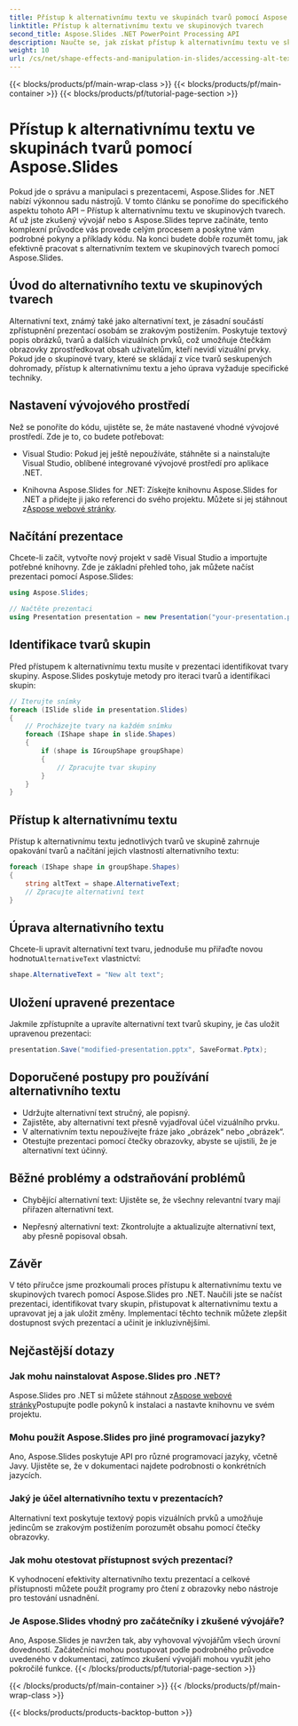 ```yaml
---
title: Přístup k alternativnímu textu ve skupinách tvarů pomocí Aspose.Slides
linktitle: Přístup k alternativnímu textu ve skupinových tvarech
second_title: Aspose.Slides .NET PowerPoint Processing API
description: Naučte se, jak získat přístup k alternativnímu textu ve skupinových tvarech pomocí Aspose.Slides pro .NET. Podrobný průvodce s příklady kódu.
weight: 10
url: /cs/net/shape-effects-and-manipulation-in-slides/accessing-alt-text-group-shapes/
---
```


{{< blocks/products/pf/main-wrap-class >}}
{{< blocks/products/pf/main-container >}}
{{< blocks/products/pf/tutorial-page-section >}}

# Přístup k alternativnímu textu ve skupinách tvarů pomocí Aspose.Slides


Pokud jde o správu a manipulaci s prezentacemi, Aspose.Slides for .NET nabízí výkonnou sadu nástrojů. V tomto článku se ponoříme do specifického aspektu tohoto API – Přístup k alternativnímu textu ve skupinových tvarech. Ať už jste zkušený vývojář nebo s Aspose.Slides teprve začínáte, tento komplexní průvodce vás provede celým procesem a poskytne vám podrobné pokyny a příklady kódu. Na konci budete dobře rozumět tomu, jak efektivně pracovat s alternativním textem ve skupinových tvarech pomocí Aspose.Slides.

## Úvod do alternativního textu ve skupinových tvarech

Alternativní text, známý také jako alternativní text, je zásadní součástí zpřístupnění prezentací osobám se zrakovým postižením. Poskytuje textový popis obrázků, tvarů a dalších vizuálních prvků, což umožňuje čtečkám obrazovky zprostředkovat obsah uživatelům, kteří nevidí vizuální prvky. Pokud jde o skupinové tvary, které se skládají z více tvarů seskupených dohromady, přístup k alternativnímu textu a jeho úprava vyžaduje specifické techniky.

## Nastavení vývojového prostředí

Než se ponoříte do kódu, ujistěte se, že máte nastavené vhodné vývojové prostředí. Zde je to, co budete potřebovat:

- Visual Studio: Pokud jej ještě nepoužíváte, stáhněte si a nainstalujte Visual Studio, oblíbené integrované vývojové prostředí pro aplikace .NET.

-  Knihovna Aspose.Slides for .NET: Získejte knihovnu Aspose.Slides for .NET a přidejte ji jako referenci do svého projektu. Můžete si jej stáhnout z[Aspose webové stránky](https://reference.aspose.com/slides/net/).

## Načítání prezentace

Chcete-li začít, vytvořte nový projekt v sadě Visual Studio a importujte potřebné knihovny. Zde je základní přehled toho, jak můžete načíst prezentaci pomocí Aspose.Slides:

```csharp
using Aspose.Slides;

// Načtěte prezentaci
using Presentation presentation = new Presentation("your-presentation.pptx");
```

## Identifikace tvarů skupin

Před přístupem k alternativnímu textu musíte v prezentaci identifikovat tvary skupiny. Aspose.Slides poskytuje metody pro iteraci tvarů a identifikaci skupin:

```csharp
// Iterujte snímky
foreach (ISlide slide in presentation.Slides)
{
    // Procházejte tvary na každém snímku
    foreach (IShape shape in slide.Shapes)
    {
        if (shape is IGroupShape groupShape)
        {
            // Zpracujte tvar skupiny
        }
    }
}
```

## Přístup k alternativnímu textu

Přístup k alternativnímu textu jednotlivých tvarů ve skupině zahrnuje opakování tvarů a načítání jejich vlastností alternativního textu:

```csharp
foreach (IShape shape in groupShape.Shapes)
{
    string altText = shape.AlternativeText;
    // Zpracujte alternativní text
}
```

## Úprava alternativního textu

 Chcete-li upravit alternativní text tvaru, jednoduše mu přiřaďte novou hodnotu`AlternativeText` vlastnictví:

```csharp
shape.AlternativeText = "New alt text";
```

## Uložení upravené prezentace

Jakmile zpřístupníte a upravíte alternativní text tvarů skupiny, je čas uložit upravenou prezentaci:

```csharp
presentation.Save("modified-presentation.pptx", SaveFormat.Pptx);
```

## Doporučené postupy pro používání alternativního textu

- Udržujte alternativní text stručný, ale popisný.
- Zajistěte, aby alternativní text přesně vyjadřoval účel vizuálního prvku.
- V alternativním textu nepoužívejte fráze jako „obrázek“ nebo „obrázek“.
- Otestujte prezentaci pomocí čtečky obrazovky, abyste se ujistili, že je alternativní text účinný.

## Běžné problémy a odstraňování problémů

- Chybějící alternativní text: Ujistěte se, že všechny relevantní tvary mají přiřazen alternativní text.

- Nepřesný alternativní text: Zkontrolujte a aktualizujte alternativní text, aby přesně popisoval obsah.

## Závěr

V této příručce jsme prozkoumali proces přístupu k alternativnímu textu ve skupinových tvarech pomocí Aspose.Slides pro .NET. Naučili jste se načíst prezentaci, identifikovat tvary skupin, přistupovat k alternativnímu textu a upravovat jej a jak uložit změny. Implementací těchto technik můžete zlepšit dostupnost svých prezentací a učinit je inkluzivnějšími.

## Nejčastější dotazy

### Jak mohu nainstalovat Aspose.Slides pro .NET?

 Aspose.Slides pro .NET si můžete stáhnout z[Aspose webové stránky](https://reference.aspose.com/slides/net/)Postupujte podle pokynů k instalaci a nastavte knihovnu ve svém projektu.

### Mohu použít Aspose.Slides pro jiné programovací jazyky?

Ano, Aspose.Slides poskytuje API pro různé programovací jazyky, včetně Javy. Ujistěte se, že v dokumentaci najdete podrobnosti o konkrétních jazycích.

### Jaký je účel alternativního textu v prezentacích?

Alternativní text poskytuje textový popis vizuálních prvků a umožňuje jedincům se zrakovým postižením porozumět obsahu pomocí čtečky obrazovky.

### Jak mohu otestovat přístupnost svých prezentací?

K vyhodnocení efektivity alternativního textu prezentací a celkové přístupnosti můžete použít programy pro čtení z obrazovky nebo nástroje pro testování usnadnění.

### Je Aspose.Slides vhodný pro začátečníky i zkušené vývojáře?

Ano, Aspose.Slides je navržen tak, aby vyhovoval vývojářům všech úrovní dovedností. Začátečníci mohou postupovat podle podrobného průvodce uvedeného v dokumentaci, zatímco zkušení vývojáři mohou využít jeho pokročilé funkce.
{{< /blocks/products/pf/tutorial-page-section >}}

{{< /blocks/products/pf/main-container >}}
{{< /blocks/products/pf/main-wrap-class >}}

{{< blocks/products/products-backtop-button >}}
